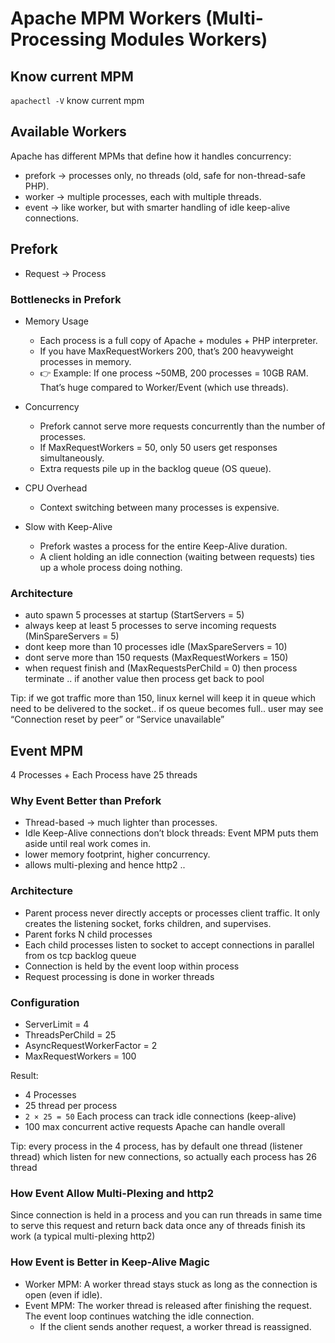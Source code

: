 # Apache MPM Workers (Multi-Processing Modules Workers)


## Know current MPM
`apachectl -V` know current mpm


## Available Workers
Apache has different MPMs that define how it handles concurrency:
- prefork → processes only, no threads (old, safe for non-thread-safe PHP).
- worker → multiple processes, each with multiple threads.
- event → like worker, but with smarter handling of idle keep-alive connections.

## Prefork
- Request -> Process

### Bottlenecks in Prefork
- Memory Usage
    - Each process is a full copy of Apache + modules + PHP interpreter.
    - If you have MaxRequestWorkers 200, that’s 200 heavyweight processes in memory.
    - 👉 Example:
    If one process ~50MB,
    200 processes = 10GB RAM.
    That’s huge compared to Worker/Event (which use threads).

- Concurrency
    - Prefork cannot serve more requests concurrently than the number of processes.
    - If MaxRequestWorkers = 50, only 50 users get responses simultaneously.
    - Extra requests pile up in the backlog queue (OS queue).

- CPU Overhead
    - Context switching between many processes is expensive.

- Slow with Keep-Alive
    - Prefork wastes a process for the entire Keep-Alive duration.
    - A client holding an idle connection (waiting between requests) ties up a whole process doing nothing.


### Architecture 
- auto spawn 5 processes at startup (StartServers = 5)
- always keep at least 5 processes to serve incoming requests (MinSpareServers = 5)
- dont keep more than 10 processes idle (MaxSpareServers = 10)
- dont serve more than 150 requests (MaxRequestWorkers = 150)
- when request finish and (MaxRequestsPerChild = 0) then process terminate .. if another value then process get back to pool

Tip: if we got traffic more than 150, linux kernel will keep it in queue which need to be delivered to the socket.. if os queue becomes full.. user may see “Connection reset by peer” or “Service unavailable”



## Event MPM
4 Processes + Each Process have 25 threads


### Why Event Better than Prefork
- Thread-based → much lighter than processes.
- Idle Keep-Alive connections don’t block threads: Event MPM puts them aside until real work comes in.
- lower memory footprint, higher concurrency.
- allows multi-plexing and hence http2 .. 

### Architecture
- Parent process never directly accepts or processes client traffic. It only creates the listening socket, forks children, and supervises.
- Parent forks N child processes
- Each child processes listen to socket to accept connections in parallel from os tcp backlog queue
- Connection is held by the event loop within process
- Request processing is done in worker threads

### Configuration
- ServerLimit = 4
- ThreadsPerChild = 25
- AsyncRequestWorkerFactor = 2
- MaxRequestWorkers = 100


Result:
- 4 Processes
- 25 thread per process
- `2 × 25 = 50` Each process can track idle connections (keep-alive)
- 100 max concurrent active requests Apache can handle overall


Tip: every process in the 4 process, has by default one thread (listener thread) which listen for new connections, so actually each process has 26 thread


### How Event Allow Multi-Plexing and http2
Since connection is held in a process and you can run threads in same time to serve this request and return back data once any of threads finish its work (a typical multi-plexing http2)


### How Event is Better in Keep-Alive Magic
- Worker MPM: A worker thread stays stuck as long as the connection is open (even if idle).
- Event MPM: The worker thread is released after finishing the request. The event loop continues watching the idle connection.
  - If the client sends another request, a worker thread is reassigned.
